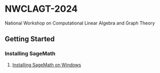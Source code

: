 # NWCLAGT-2024
National Workshop on Computational Linear Algebra and Graph Theory


## Getting Started

### Installing SageMath
1. [Installing SageMath on Windows](https://github.com/davidrajm/NWCLGT-2024/blob/main/SageMath%20Installation%20on%20Windows.pdf)
